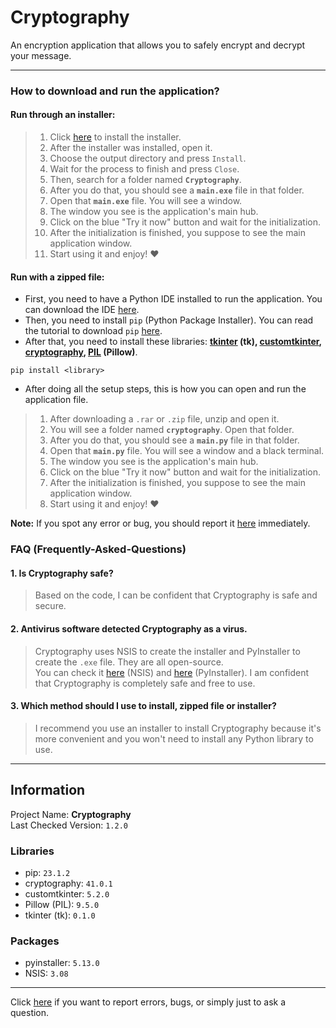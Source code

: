# Cryptography
An encryption application that allows you to safely encrypt and decrypt your message.

<hr>

### How to download and run the application?
#### Run through an installer:
> 1. Click [here](https://github.com/ItsHungg/Cryptography/releases/download/v1.1.1/cryptography_installer.exe) to install the installer.
> 2. After the installer was installed, open it.
> 3. Choose the output directory and press `Install`.
> 4. Wait for the process to finish and press `Close`.
> 5. Then, search for a folder named **`Cryptography`**.
> 6. After you do that, you should see a **`main.exe`** file in that folder.
> 7. Open that **`main.exe`** file. You will see a window.
> 8. The window you see is the application's main hub.
> 9. Click on the blue "Try it now" button and wait for the initialization.
> 10. After the initialization is finished, you suppose to see the main application window.
> 11. Start using it and enjoy! ❤️
#### Run with a zipped file:
* First, you need to have a Python IDE installed to run the application. You can download the IDE [here](https://www.python.org/downloads/).<br>
* Then, you need to install `pip` (Python Package Installer). You can read the tutorial to download `pip` [here](https://pip.pypa.io/en/stable/installation/).<br>
* After that, you need to install these libraries: **[tkinter](https://www.tutorialspoint.com/how-to-install-tkinter-in-python) (tk), [customtkinter](https://pypi.org/project/customtkinter/), [cryptography](https://pypi.org/project/cryptography/), [PIL](https://pypi.org/project/Pillow/) (Pillow)**.
```
pip install <library>
```

* After doing all the setup steps, this is how you can open and run the application file.
> 1. After downloading a `.rar` or `.zip` file, unzip and open it.
> 2. You will see a folder named **`cryptography`**. Open that folder.
> 3. After you do that, you should see a **`main.py`** file in that folder.
> 4. Open that **`main.py`** file. You will see a window and a black terminal.
> 5. The window you see is the application's main hub.
> 6. Click on the blue "Try it now" button and wait for the initialization.
> 7. After the initialization is finished, you suppose to see the main application window.
> 8. Start using it and enjoy! ❤️

**Note:** If you spot any error or bug, you should report it [here](https://github.com/ItsHungg/Cryptography/issues) immediately.

### FAQ (Frequently-Asked-Questions)
#### 1. Is Cryptography safe?
> Based on the code, I can be confident that Cryptography is safe and secure.
#### 2. Antivirus software detected Cryptography as a virus.
> Cryptography uses NSIS to create the installer and PyInstaller to create the `.exe` file. They are all open-source.<br>You can check it [here](https://github.com/kichik/nsis) (NSIS) and [here](https://github.com/pyinstaller/pyinstaller) (PyInstaller). I am confident that Cryptography is completely safe and free to use.
#### 3. Which method should I use to install, zipped file or installer?
> I recommend you use an installer to install Cryptography because it's more convenient and you won't need to install any Python library to use.

<hr>

## Information
Project Name: **Cryptography**<br>
Last Checked Version: `1.2.0`<br>

### Libraries
- pip:  `23.1.2`<br>
- cryptography: `41.0.1`
- customtkinter: `5.2.0`
- Pillow (PIL): `9.5.0`
- tkinter (tk): `0.1.0`
### Packages
- pyinstaller: `5.13.0`
- NSIS: `3.08`

<hr>

Click [here](https://github.com/ItsHungg/Cryptography/issues) if you want to report errors, bugs, or simply just to ask a question.
